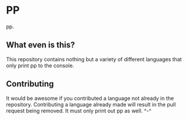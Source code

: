 # PP

pp.

## What even is this?
This repository contains nothing but a variety of different languages that only print pp to the console.

## Contributing
It would be awesome if you contributed a language not already in the repository. Contributing a language already made will result in the pull request being removed. It must only print out pp as well. ^-^
